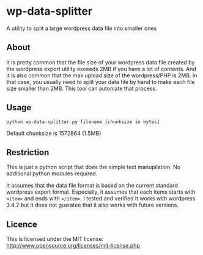 wp-data-splitter
================

A utility to split a large wordpress data file into smaller ones

## About

It is pretty common that the file size of your wordpress data file created by
the wordpress export utility exceeds 2MB if you have a lot of contents. 
And it is also common that the max upload size of the wordpress/PHP is 2MB. 
In that case, you usually need to split your data file by hand
to make each file size smaller than 2MB. This tool can automate that process. 


## Usage

    python wp-data-splitter.py filename [chunksize in bytes]
    
Default chunksize is 1572864 (1.5MB)

## Restriction 

This is just a python script that does the simple text manupilation. 
No additional python modules required. 

It assumes that the data file format is based on the current standard wordpress
export format. Especially, it assumes that each items starts with `<item>`
and ends with `</item>`. I tested and verified it works with wordpress 3.4.2 but
it does not guaratee that it also works with future versions. 

## Licence

This is licensed under the MIT license: http://www.opensource.org/licenses/mit-license.php 
